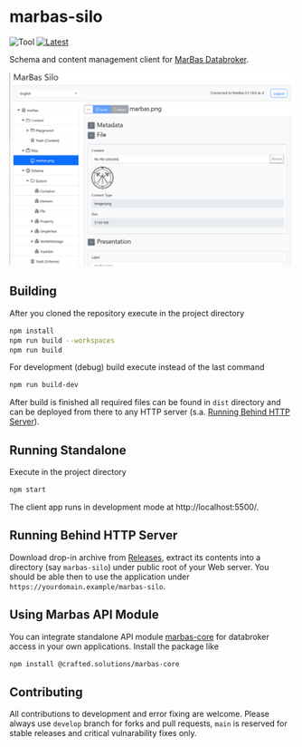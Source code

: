 # marbas-silo
![Tool](https://img.shields.io/badge/Node.js-18,20,22-lightblue?logo=nodedotjs&logoColor=white) [<img src="https://img.shields.io/github/v/release/Crafted-Solutions/marbas-silo" title="Latest">](../../releases/latest)

Schema and content management client for [MarBas Databroker](../../../marbas-databroker).

![Main Workspace](doc/screenshots/workspace.png)

## Building
After you cloned the repository execute in the project directory
```sh
npm install
npm run build --workspaces
npm run build
```
For development (debug) build execute instead of the last command
```sh
npm run build-dev
```
After build is finished all required files can be found in `dist` directory and can be deployed from there to any HTTP server (s.a. [Running Behind HTTP Server](#running-behind-http-server)).

## Running Standalone
Execute in the project directory
```sh
npm start
```
The client app runs in development mode at http://localhost:5500/.

## Running Behind HTTP Server
Download drop-in archive from [Releases](../../releases/latest), extract its contents into a directory (say `marbas-silo`) under public root of your Web server. You should be able then to use the application under `https://yourdomain.example/marbas-silo`.

## Using Marbas API Module
You can integrate standalone API module [marbas-core](https://www.npmjs.com/package/@crafted.solutions/marbas-core) for databroker access in your own applications. Install the package like
```sh
npm install @crafted.solutions/marbas-core
```

## Contributing
All contributions to development and error fixing are welcome. Please always use `develop` branch for forks and pull requests, `main` is reserved for stable releases and critical vulnarability fixes only. 